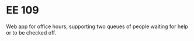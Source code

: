 EE 109
======

Web app for office hours, supporting two queues of people waiting for help or to be checked off.
